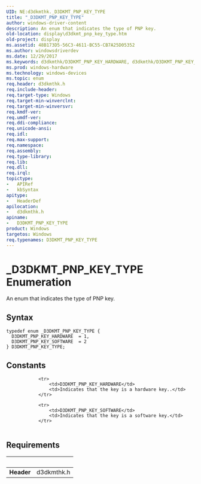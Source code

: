 ```yaml
---
UID: NE:d3dkmthk._D3DKMT_PNP_KEY_TYPE
title: "_D3DKMT_PNP_KEY_TYPE"
author: windows-driver-content
description: An enum that indicates the type of PNP key.
old-location: display\d3dkmt_pnp_key_type.htm
old-project: display
ms.assetid: 48B173D5-56C3-4611-BC55-CB7A25D05352
ms.author: windowsdriverdev
ms.date: 12/29/2017
ms.keywords: d3dkmthk/D3DKMT_PNP_KEY_HARDWARE, d3dkmthk/D3DKMT_PNP_KEY_TYPE, _D3DKMT_PNP_KEY_TYPE, D3DKMT_PNP_KEY_SOFTWARE, D3DKMT_PNP_KEY_HARDWARE, d3dkmthk/D3DKMT_PNP_KEY_SOFTWARE, display.d3dkmt_pnp_key_type, D3DKMT_PNP_KEY_TYPE enumeration [Display Devices], D3DKMT_PNP_KEY_TYPE
ms.prod: windows-hardware
ms.technology: windows-devices
ms.topic: enum
req.header: d3dkmthk.h
req.include-header: 
req.target-type: Windows
req.target-min-winverclnt: 
req.target-min-winversvr: 
req.kmdf-ver: 
req.umdf-ver: 
req.ddi-compliance: 
req.unicode-ansi: 
req.idl: 
req.max-support: 
req.namespace: 
req.assembly: 
req.type-library: 
req.lib: 
req.dll: 
req.irql: 
topictype:
-	APIRef
-	kbSyntax
apitype:
-	HeaderDef
apilocation:
-	d3dkmthk.h
apiname:
-	D3DKMT_PNP_KEY_TYPE
product: Windows
targetos: Windows
req.typenames: D3DKMT_PNP_KEY_TYPE
---
```


# _D3DKMT_PNP_KEY_TYPE Enumeration
An enum that indicates the type of PNP key.

## Syntax
````
typedef enum _D3DKMT_PNP_KEY_TYPE { 
  D3DKMT_PNP_KEY_HARDWARE  = 1,
  D3DKMT_PNP_KEY_SOFTWARE  = 2
} D3DKMT_PNP_KEY_TYPE;
````

## Constants

<table>
            
                <tr>
                    <td>D3DKMT_PNP_KEY_HARDWARE</td>
                    <td>Indicates that the key is a hardware key..</td>
                </tr>
            
                <tr>
                    <td>D3DKMT_PNP_KEY_SOFTWARE</td>
                    <td>Indicates that the key is a software key.</td>
                </tr>
</table>


## Requirements
| &nbsp; | &nbsp; |
| ---- |:---- |
| **Header** | d3dkmthk.h |